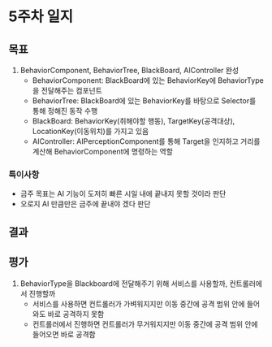 # 5주차 일지

## 목표

1. BehaviorComponent, BehaviorTree, BlackBoard, AIController 완성
    - BehaviorComponent: BlackBoard에 있는 BehaviorKey에 BehaviorType을 전달해주는 컴포넌트
    - BehaviorTree: BlackBoard에 있는 BehaviorKey를 바탕으로 Selector를 통해 정해진 동작 수행
    - BlackBoard: BehaviorKey(취해야할 행동), TargetKey(공격대상), LocationKey(이동위치)를 가지고 있음
    - AIController: AIPerceptionComponent를 통해 Target을 인지하고 거리를 계산해 BehaviorComponent에 명령하는 역할
  
### 특이사항

- 금주 목표는 AI 기능이 도저히 빠른 시일 내에 끝내지 못할 것이라 판단
- 오로지 AI 만큼만은 금주에 끝내야 겠다 판단

## 결과

## 평가

1. BehaviorType을 Blackboard에 전달해주기 위해 서비스를 사용할까, 컨트롤러에서 진행할까
     - 서비스를 사용하면 컨트롤러가 가벼워지지만 이동 중간에 공격 범위 안에 들어와도 바로 공격하지 못함
     - 컨트롤러에서 진행하면 컨트롤러가 무거워지지만 이동 중간에 공격 범위 안에 들어오면 바로 공격함
